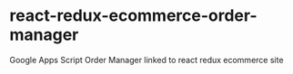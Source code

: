 # react-redux-ecommerce-order-manager
Google Apps Script Order Manager linked to react redux ecommerce site
